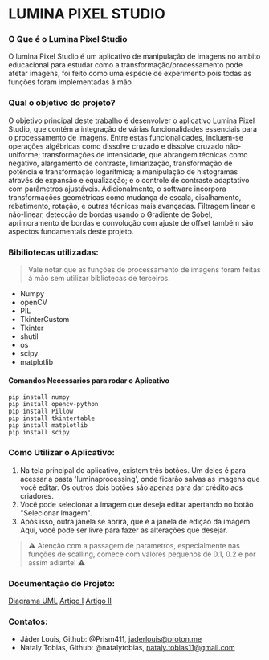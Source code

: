 # LUMINA PIXEL STUDIO
### O Que é o Lumina Pixel Studio
  O lumina Pixel Studio é um aplicativo de manipulação de imagens no ambito educacional para estudar como a transformação/processamento pode afetar imagens, foi feito como uma espécie de experimento pois todas as funções foram implementadas á mão

### Qual o objetivo do projeto?
  O objetivo principal deste trabalho é desenvolver o aplicativo Lumina Pixel Studio, que contém a integração de várias funcionalidades essenciais para o processamento de imagens. Entre estas funcionalidades, incluem-se operações algébricas como dissolve cruzado e dissolve cruzado não-uniforme; transformações de intensidade, que abrangem técnicas como negativo, alargamento de contraste, limiarização, transformação de potência e transformação logarítmica; a manipulação de histogramas através de expansão e equalização; e o controle de contraste adaptativo com parâmetros ajustáveis. Adicionalmente, o software incorpora transformações geométricas como mudança de escala, cisalhamento, rebatimento, rotação, e outras técnicas mais avançadas. Filtragem linear e não-linear, detecção de bordas usando o Gradiente de Sobel, aprimoramento de bordas e convolução com ajuste de offset também são aspectos fundamentais deste projeto.

### Bibiliotecas utilizadas:

> Vale notar que as funções de processamento de imagens foram feitas á mão sem utilizar bibliotecas de terceiros.

- Numpy
- openCV
- PIL
- TkinterCustom
- Tkinter
- shutil
- os
- scipy
- matplotlib

#### Comandos Necessarios para rodar o Aplicativo
    pip install numpy
    pip install opencv-python
    pip install Pillow
    pip install tkintertable
    pip install matplotlib
    pip install scipy

### Como Utilizar o Aplicativo:

1. Na tela principal do aplicativo, existem três botões. Um deles é para acessar a pasta 'luminaprocessing', onde ficarão salvas as imagens que você editar. Os outros dois botões são apenas para dar crédito aos criadores.
2. Você pode selecionar a imagem que deseja editar apertando no botão "Selecionar Imagem".
3. Após isso, outra janela se abrirá, que é a janela de edição da imagem. Aqui, você pode ser livre para fazer as alterações que desejar.

> :warning:  Atenção com a passagem de parametros, especialmente nas funções de scalling, comece com valores pequenos de 0.1, 0.2 e por assim adiante! :warning:

### Documentação do Projeto:
[Diagrama UML](Documentação/diagramaUML.pdf) [Artigo I](Documentação/luminapixelstudio-shortpaper.pdf) [Artigo II](Documentação/luminapixelstudioQuestao2-shortpaper.pdf)

### Contatos:

- Jáder Louis, Github: @Prism411, jaderlouis@proton.me
- Nataly Tobias, Github: @natalytobias, nataly.tobias11@gmail.com
